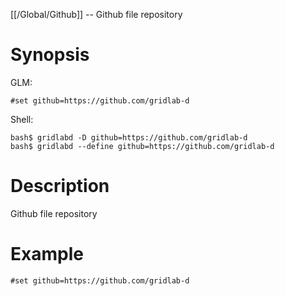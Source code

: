[[/Global/Github]] -- Github file repository

# Synopsis

GLM:

~~~
#set github=https://github.com/gridlab-d
~~~

Shell:

~~~
bash$ gridlabd -D github=https://github.com/gridlab-d
bash$ gridlabd --define github=https://github.com/gridlab-d
~~~

# Description

Github file repository

# Example

~~~
#set github=https://github.com/gridlab-d
~~~

